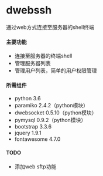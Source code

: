 # dwebssh

通过web方式连接至服务器的shell终端

#### 主要功能

- 连接至服务器的终端shell
- 管理服务器列表
- 管理用户列表，简单的用户权限管理

#### 所需组件

- python 3.6
- paramiko 2.4.2（python模块）
- dwebsocket 0.5.10（python模块）
- pymysql 0.9.2（python模块）
- bootstrap 3.3.6
- jquery 1.9.1
- fontawesome 4.7.0

#### TODO

- 添加web sftp功能
